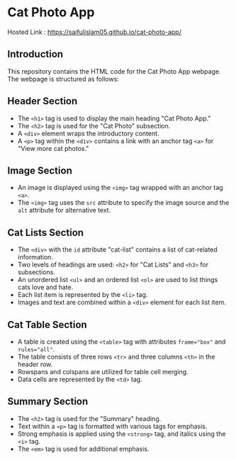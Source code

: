 # Cat Photo App

Hosted Link : https://saifulislam05.github.io/cat-photo-app/

## Introduction

This repository contains the HTML code for the Cat Photo App webpage. The webpage is structured as follows:

## Header Section

- The `<h1>` tag is used to display the main heading "Cat Photo App."
- The `<h2>` tag is used for the "Cat Photo" subsection.
- A `<div>` element wraps the introductory content.
- A `<p>` tag within the `<div>` contains a link with an anchor tag `<a>` for "View more cat photos."


## Image Section

- An image is displayed using the `<img>` tag wrapped with an anchor tag `<a>`.
- The `<img>` tag uses the `src` attribute to specify the image source and the `alt` attribute for alternative text.


## Cat Lists Section

- The `<div>` with the `id` attribute "cat-list" contains a list of cat-related information.
- Two levels of headings are used: `<h2>` for "Cat Lists" and `<h3>` for subsections.
- An unordered list `<ul>` and an ordered list `<ol>` are used to list things cats love and hate.
- Each list item is represented by the `<li>` tag.
- Images and text are combined within a `<div>` element for each list item.


## Cat Table Section

- A table is created using the `<table>` tag with attributes `frame="box"` and `rules="all"`.
- The table consists of three rows `<tr>` and three columns `<th>` in the header row.
- Rowspans and colspans are utilized for table cell merging.
- Data cells are represented by the `<td>` tag.


## Summary Section

- The `<h2>` tag is used for the "Summary" heading.
- Text within a `<p>` tag is formatted with various tags for emphasis.
- Strong emphasis is applied using the `<strong>` tag, and italics using the `<i>` tag.
- The `<em>` tag is used for additional emphasis.


